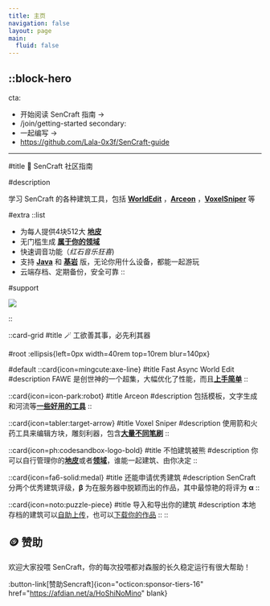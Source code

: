 ```yaml
---
title: 主页
navigation: false
layout: page
main:
  fluid: false
---
```


::block-hero
---
cta:
  - 开始阅读 SenCraft 指南 ->
  - /join/getting-started
secondary:
  - 一起编写 →
  - https://github.com/Lala-0x3f/SenCraft-guide
---

#title
🧭 SenCraft 社区指南

#description


学习 SenCraft 的各种建筑工具，包括 [**WorldEdit**](we) ，[**Arceon**](arceon) ，[**VoxelSniper**](vs) 等

#extra
  ::list
  - 为每人提供4块512大 [**地皮**](plots)
  - 无门槛生成 [**属于你的领域**](worlds/realms)
  - 快速调音功能（*红石音乐狂喜*)
  - 支持 [**Java**](https://zh.minecraft.wiki/w/Java%E7%89%88) 和 [**基岩**](https://zh.minecraft.wiki/w/%E5%9F%BA%E5%B2%A9%E7%89%88) 版，无论你用什么设备，都能一起游玩
  - 云端存档、定期备份，安全可靠
  ::

#support

  ![](/cover.png)



::

::card-grid
#title
🪄 工欲善其事，必先利其器

#root
:ellipsis{left=0px width=40rem top=10rem blur=140px}

#default
::card{icon=mingcute:axe-line}
#title
Fast Async World Edit
#description
FAWE 是创世神的一个超集，大幅优化了性能，而且[**上手简单**](we)
::

::card{icon=icon-park:robot}
#title
Arceon
#description
包括模板，文字生成和河流等[**一些好用的工具**](arceon)
::

::card{icon=tabler:target-arrow}
#title
Voxel Sniper
#description
使用箭和火药工具来编辑方块，雕刻利器，包含[**大量不同笔刷**](vs)
::

::card{icon=ph:codesandbox-logo-bold}
#title
不怕建筑被熊
#description
你可以自行管理你的[**地皮**](plots)或者[**领域**](worlds/realms)，谁能一起建筑、由你决定
::

::card{icon=fa6-solid:medal}
#title
还能申请优秀建筑
#description
SenCraft 分两个优秀建筑评级，**β** 为在服务器中脱颖而出的作品，其中最惊艳的将评为 **α**
::

::card{icon=noto:puzzle-piece}
#title
导入和导出你的建筑
#description
本地存档的建筑可以[自助上传](join/import-export#导入)，也可以[下载你的作品](join/import-export#导出)
::
::

## 🪙 赞助

欢迎大家投喂 SenCraft，你的每次投喂都对森服的长久稳定运行有很大帮助！

:button-link[赞助Sencraft]{icon="octicon:sponsor-tiers-16" href="https://afdian.net/a/HoShiNoMino" blank}

<div style="margin-top:50px"></div>
